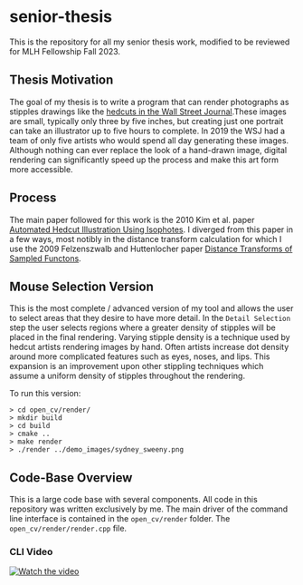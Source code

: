# senior-thesis

This is the repository for all my senior thesis work, modified to be reviewed for MLH Fellowship Fall 2023.

## Thesis Motivation

The goal of my thesis is to write a program that can render photographs as stipples drawings like the [hedcuts in the Wall Street Journal](https://www.wsj.com/articles/whats-in-a-hedcut-depends-how-its-made-11576537243).These images are small, typically only three by five inches, but creating just one portrait can take an illustrator up to five hours to complete. In 2019 the WSJ had a team of only five artists who would spend all day generating these images. Although nothing can ever replace the look of a hand-drawn image, digital rendering can significantly speed up the process and make this art form more accessible.

## Process

The main paper followed for this work is the 2010 Kim et al. paper [Automated Hedcut Illustration Using Isophotes](https://link.springer.com/chapter/10.1007/978-3-642-13544-6_17). I diverged from this paper in a few ways, most notibly in the distance transform calculation for which I use the 2009 Felzenszwalb and Huttenlocher paper [Distance Transforms of Sampled Functons](https://cs.brown.edu/people/pfelzens/papers/dt-final.pdf).

## Mouse Selection Version

This is the most complete / advanced version of my tool and allows the user to select areas that they desire to have more detail. In the `Detail Selection` step the user selects regions where a greater density of stipples will be placed in the final rendering. Varying stipple density is a technique used by hedcut artists rendering images by hand. Often artists increase dot density around more complicated features such as eyes, noses, and lips. This expansion is an improvement upon other stippling techniques which assume a uniform density of stipples throughout the rendering.

To run this version:

```
> cd open_cv/render/
> mkdir build
> cd build
> cmake ..
> make render
> ./render ../demo_images/sydney_sweeny.png
```

## Code-Base Overview

This is a large code base with several components. All code in this repository was written exclusively by me. The main driver of the command line interface is contained in the `open_cv/render` folder. The `open_cv/render/render.cpp` file.

### CLI Video

[![Watch the video](./images/thumbnail.png)](https://youtu.be/x-0Trv44cH0)
